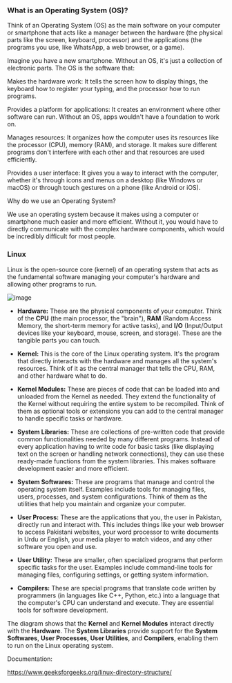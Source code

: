 
### What is an Operating System (OS)?

Think of an Operating System (OS) as the main software on your computer or smartphone that acts like a manager between the hardware (the physical parts like the screen, keyboard, processor) and the applications (the programs you use, like WhatsApp, a web browser, or a game).  


Imagine you have a new smartphone. Without an OS, it's just a collection of electronic parts. The OS is the software that:


Makes the hardware work: It tells the screen how to display things, the keyboard how to register your typing, and the processor how to run programs.

Provides a platform for applications: It creates an environment where other software can run. Without an OS, apps wouldn't have a foundation to work on.

Manages resources: It organizes how the computer uses its resources like the processor (CPU), memory (RAM), and storage. It makes sure different programs don't interfere with each other and that resources are used efficiently.

Provides a user interface:
It gives you a way to interact with the computer, whether it's through icons and menus on a desktop (like Windows or macOS) or through touch gestures on a phone (like Android or iOS).   

Why do we use an Operating System?


We use an operating system because it makes using a computer or smartphone much easier and more efficient. Without it, you would have to directly communicate with the complex hardware components, which would be incredibly difficult for most people.   




### Linux

Linux is the open-source core (kernel) of an operating system that acts as the fundamental software managing your computer's hardware and allowing other programs to run.

![image](https://github.com/user-attachments/assets/0a5d07f9-c4cc-4c04-a468-e40184f91679)


* **Hardware:** These are the physical components of your computer. Think of the **CPU** (the main processor, the "brain"), **RAM** (Random Access Memory, the short-term memory for active tasks), and **I/O** (Input/Output devices like your keyboard, mouse, screen, and storage). These are the tangible parts you can touch.

* **Kernel:** This is the core of the Linux operating system. It's the program that directly interacts with the hardware and manages all the system's resources. Think of it as the central manager that tells the CPU, RAM, and other hardware what to do.

* **Kernel Modules:** These are pieces of code that can be loaded into and unloaded from the Kernel as needed. They extend the functionality of the Kernel without requiring the entire system to be recompiled. Think of them as optional tools or extensions you can add to the central manager to handle specific tasks or hardware.

* **System Libraries:** These are collections of pre-written code that provide common functionalities needed by many different programs. Instead of every application having to write code for basic tasks (like displaying text on the screen or handling network connections), they can use these ready-made functions from the system libraries. This makes software development easier and more efficient.

* **System Softwares:** These are programs that manage and control the operating system itself. Examples include tools for managing files, users, processes, and system configurations. Think of them as the utilities that help you maintain and organize your computer.

* **User Process:** These are the applications that you, the user in Pakistan, directly run and interact with. This includes things like your web browser to access Pakistani websites, your word processor to write documents in Urdu or English, your media player to watch videos, and any other software you open and use.

* **User Utility:** These are smaller, often specialized programs that perform specific tasks for the user. Examples include command-line tools for managing files, configuring settings, or getting system information.

* **Compilers:** These are special programs that translate code written by programmers (in languages like C++, Python, etc.) into a language that the computer's CPU can understand and execute. They are essential tools for software development.

The diagram shows that the **Kernel** and **Kernel Modules** interact directly with the **Hardware**. The **System Libraries** provide support for the **System Softwares**, **User Processes**, **User Utilities**, and **Compilers**, enabling them to run on the Linux operating system.


Documentation:

https://www.geeksforgeeks.org/linux-directory-structure/
